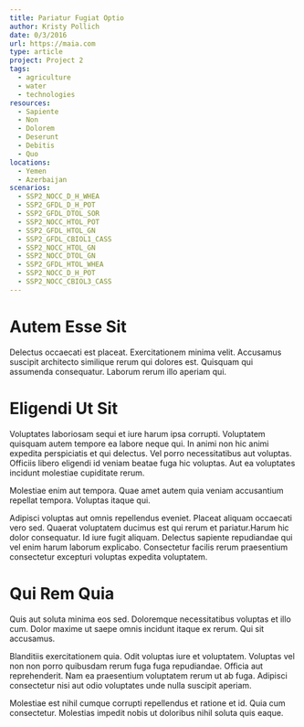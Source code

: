 ```yaml
---
title: Pariatur Fugiat Optio
author: Kristy Pollich
date: 0/3/2016
url: https://maia.com
type: article
project: Project 2
tags:
  - agriculture
  - water
  - technologies
resources:
  - Sapiente
  - Non
  - Dolorem
  - Deserunt
  - Debitis
  - Quo
locations:
  - Yemen
  - Azerbaijan
scenarios:
  - SSP2_NOCC_D_H_WHEA
  - SSP2_GFDL_D_H_POT
  - SSP2_GFDL_DTOL_SOR
  - SSP2_NOCC_HTOL_POT
  - SSP2_GFDL_HTOL_GN
  - SSP2_GFDL_CBIOL1_CASS
  - SSP2_NOCC_HTOL_GN
  - SSP2_NOCC_DTOL_GN
  - SSP2_GFDL_HTOL_WHEA
  - SSP2_NOCC_D_H_POT
  - SSP2_NOCC_CBIOL3_CASS
---
```

# Autem Esse Sit
Delectus occaecati est placeat. Exercitationem minima velit. Accusamus suscipit architecto similique rerum qui dolores est. Quisquam qui assumenda consequatur. Laborum rerum illo aperiam qui.

# Eligendi Ut Sit
Voluptates laboriosam sequi et iure harum ipsa corrupti. Voluptatem quisquam autem tempore ea labore neque qui. In animi non hic animi expedita perspiciatis et qui delectus. Vel porro necessitatibus aut voluptas. Officiis libero eligendi id veniam beatae fuga hic voluptas. Aut ea voluptates incidunt molestiae cupiditate rerum.
 Molestiae enim aut tempora. Quae amet autem quia veniam accusantium repellat tempora. Voluptas itaque qui.
 Adipisci voluptas aut omnis repellendus eveniet. Placeat aliquam occaecati vero sed. Quaerat voluptatem ducimus est qui rerum et pariatur.Harum hic dolor consequatur. Id iure fugit aliquam. Delectus sapiente repudiandae qui vel enim harum laborum explicabo. Consectetur facilis rerum praesentium consectetur excepturi voluptas expedita voluptatem.

# Qui Rem Quia
Quis aut soluta minima eos sed. Doloremque necessitatibus voluptas et illo cum. Dolor maxime ut saepe omnis incidunt itaque ex rerum. Qui sit accusamus.
 Blanditiis exercitationem quia. Odit voluptas iure et voluptatem. Voluptas vel non non porro quibusdam rerum fuga fuga repudiandae. Officia aut reprehenderit. Nam ea praesentium voluptatem rerum ut ab fuga. Adipisci consectetur nisi aut odio voluptates unde nulla suscipit aperiam.
 Molestiae est nihil cumque corrupti repellendus et ratione et id. Quia cum consectetur. Molestias impedit nobis ut doloribus nihil soluta quis eaque.
